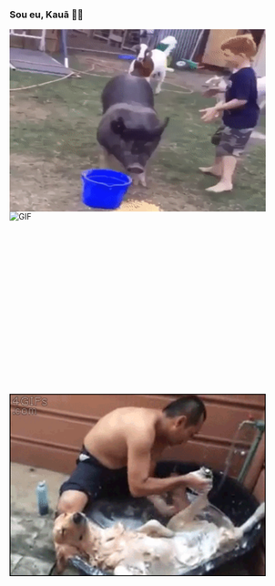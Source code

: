 ### Sou eu, Kauã 👋💩

<img align="center" alt="GIF" src="https://github.com/groffkaua/gifs.me/blob/main/porco.gif?raw=true" width="450" height="320" />
<img align="left" alt="GIF" src="https://github.com/groffkaua/gifs.me/blob/main/qq.gif?raw=true" width="450" height="320" />
<img align="center" alt="GIF" src="https://github.com/groffkaua/gifs.me/blob/main/we.gif?raw=true" width="450" height="320" />


